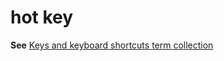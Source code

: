 # hot key

**See** [Keys and keyboard shortcuts term collection](/style-guide/a-z-word-list-term-collections/term-collections/keys-keyboard-shortcuts)
